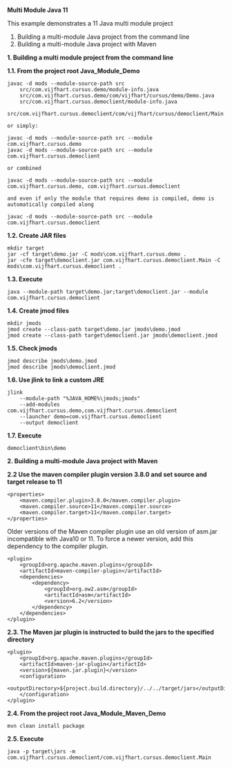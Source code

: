 **Multi Module Java 11**
	
This example demonstrates a 11 Java multi module project 

1. Building a multi-module Java project from the command line 
2. Building a multi-module Java project with Maven
	

**1. Building a multi module project from the command line**
	
**1.1. From the project root Java_Module_Demo**
	
  	javac -d mods --module-source-path src 
		src/com.vijfhart.cursus.demo/module-info.java
		src/com.vijfhart.cursus.demo/com/vijfhart/cursus/demo/Demo.java
		src/com.vijfhart.cursus.democlient/module-info.java
		src/com.vijfhart.cursus.democlient/com/vijfhart/cursus/democlient/Main.java
		
	or simply:
	
	javac -d mods --module-source-path src --module com.vijfhart.cursus.demo
	javac -d mods --module-source-path src --module com.vijfhart.cursus.democlient
	
	or combined
	
	javac -d mods --module-source-path src --module com.vijfhart.cursus.demo, com.vijfhart.cursus.democlient
		
	and even if only the module that requires demo is compiled, demo is automatically compiled along
	
	javac -d mods --module-source-path src --module com.vijfhart.cursus.democlient
	
	
	
**1.2. Create JAR files**
	
	mkdir target
  	jar -cf target\demo.jar -C mods\com.vijfhart.cursus.demo .
  	jar -cfe target\democlient.jar com.vijfhart.cursus.democlient.Main -C mods\com.vijfhart.cursus.democlient .
	
**1.3. Execute**
	
  	java --module-path target\demo.jar;target\democlient.jar --module com.vijfhart.cursus.democlient
	
**1.4. Create jmod files**
	
	mkdir jmods
  	jmod create --class-path target\demo.jar jmods\demo.jmod
  	jmod create --class-path target\democlient.jar jmods\democlient.jmod
	
**1.5. Check jmods**

  	jmod describe jmods\demo.jmod
  	jmod describe jmods\democlient.jmod
	
**1.6. Use jlink to link a custom JRE**
	
	jlink
		--module-path "%JAVA_HOME%\jmods;jmods" 
		--add-modules com.vijfhart.cursus.demo,com.vijfhart.cursus.democlient 
		--launcher demo=com.vijfhart.cursus.democlient 
		--output democlient
	
**1.7. Execute**
	
  	democlient\bin\demo
	  

**2. Building a multi-module Java project with Maven** 

**2.2 Use the maven compiler plugin version 3.8.0 and set source and target release to 11**

	<properties>
		<maven.compiler.plugin>3.8.0</maven.compiler.plugin>
		<maven.compiler.source>11</maven.compiler.source>
		<maven.compiler.target>11</maven.compiler.target>
	</properties>

Older versions of the Maven compiler plugin use an old version of asm.jar incompatible with Java10 or 11. To force a newer version, add this dependency to the compiler plugin.

	<plugin>
  		<groupId>org.apache.maven.plugins</groupId>
  	  	<artifactId>maven-compiler-plugin</artifactId>
		<dependencies>
			<dependency>
				<groupId>org.ow2.asm</groupId>
				<artifactId>asm</artifactId>
				<version>6.2</version>
			</dependency>
		</dependencies>
	</plugin>
	
**2.3. The Maven jar plugin is instructed to build the jars to the specified directory**
	
	<plugin>
		<groupId>org.apache.maven.plugins</groupId>
		<artifactId>maven-jar-plugin</artifactId>
		<version>${maven.jar.plugin}</version>
		<configuration>
			<outputDirectory>${project.build.directory}/../../target/jars</outputDirectory>
		</configuration>
	</plugin>


**2.4. From the project root Java_Module_Maven_Demo**

  	mvn clean install package

**2.5. Execute**

  	java -p target\jars -m com.vijfhart.cursus.democlient/com.vijfhart.cursus.democlient.Main
	 
